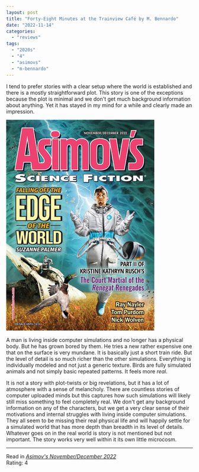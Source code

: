 ```yaml
---
layout: post
title: "Forty-Eight Minutes at the Trainview Café by M. Bennardo"
date: "2022-11-14"
categories:
  - "reviews"
tags:
  - "2020s"
  - "4"
  - "asimovs"
  - "m-bennardo"
---
```


I tend to prefer stories with a clear setup where the world is established and there is a mostly straightforward plot. This story is one of the exceptions because the plot is minimal and we don't get much background information about anything. Yet it has stayed in my mind for a while and clearly made an impression.

![](/assets/images/asf_novdec22_400x570.png)

A man is living inside computer simulations and no longer has a physical body. But he has grown bored by them. He tries a new rather expensive one that on the surface is very mundane. It is basically just a short train ride. But the level of detail is so much richer than the other simulations. Everything is individually modeled and not just a generic texture. Birds are fully simulated animals and not simply basic repeated patterns. It feels more _real._

It is not a story with plot-twists or big revelations, but it has a lot of atmosphere with a sense of melancholy. There are countless stories of computer uploaded minds but this captures how such simulations will likely still miss something to feel completely real. We don't get any background information on any of the characters, but we get a very clear sense of their motivations and internal struggles with living inside computer simulations. They all seem to be missing their real physical life and will happily settle for a simulated world that has more depth than breadth in its level of details. Whatever goes on in the real world is story is not mentioned but not important. The story works very well within it its own little microcosm.

* * *

Read in _[Asimov's November/December 2022](http://www.asimovs.com/wp-content/uploads/2023/02/Forty-eightMinutesCafe_Bennardo.pdf)_\
Rating: 4
